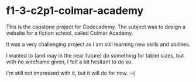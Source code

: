 # f1-3-c2p1-colmar-academy

This is the capstone project for Codecademy. The subject was to design a website for a fiction school, called Colmar Academy.

It was a very challenging project as I am still learning new skills and abilities.

I wanted to (and may in the near future) do something for tablet sizes, but with no wireframe given, I felt a bit hesitant to do so.  

I'm still not impressed with it, but it will do for now. :-(
